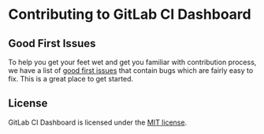 # Contributing to GitLab CI Dashboard

## Good First Issues

To help you get your feet wet and get you familiar with contribution process, we have a list of [good first issues](https://github.com/emilianoeloi/gitlab-ci-dashboard/issues?q=is%3Aissue+is%3Aopen+label%3A%22good+first+issue%22) that contain bugs which are fairly easy to fix. This is a great place to get started.

## License

GitLab CI Dashboard is licensed under the [MIT license](LICENSE).